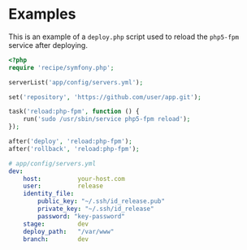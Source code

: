 # Examples

This is an example of a `deploy.php` script used to reload the `php5-fpm` service after deploying.

``` php
<?php
require 'recipe/symfony.php';

serverList('app/config/servers.yml');

set('repository', 'https://github.com/user/app.git');

task('reload:php-fpm', function () {
    run('sudo /usr/sbin/service php5-fpm reload');
});

after('deploy', 'reload:php-fpm');
after('rollback', 'reload:php-fpm');
```

```yaml
# app/config/servers.yml
dev:
    host:          your-host.com
    user:          release
    identity_file:
        public_key: "~/.ssh/id_release.pub"
        private_key: "~/.ssh/id_release"
        password: "key-password"
    stage:         dev
    deploy_path:   "/var/www"
    branch:        dev
```
